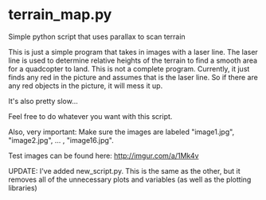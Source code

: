 terrain_map.py
==============

Simple python script that uses parallax to scan terrain

This is just a simple program that takes in images with a laser line.  The laser line is used to determine relative 
heights of the terrain to find a smooth area for a quadcopter to land.  This is not a complete program.  Currently,
it just finds any red in the picture and assumes that is the laser line.  So if there are any red objects in the 
picture, it will mess it up.

It's also pretty slow...


Feel free to do whatever you want with this script.




Also, very important:  Make sure the images are labeled "image1.jpg", "image2.jpg", ... , "image16.jpg".

Test images can be found here: http://imgur.com/a/1Mk4v


UPDATE:  I've added new_script.py.  This is the same as the other, but it removes all of the unnecessary plots and variables (as well as the plotting libraries)
